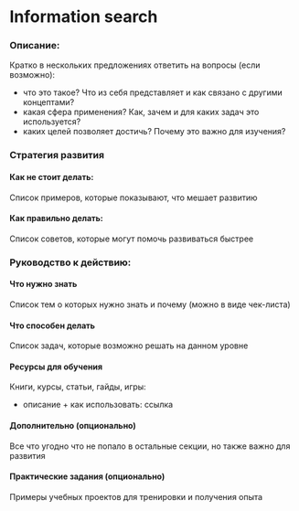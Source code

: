 # Information search
<!-- 
 * первая строка всего в виде '# Название концепта'
 * не изменяйте названия разделов и их порядок 
 * не удаляйте комментарии, они используются для парсинга
-->
<!--description content start-->
### Описание:
Кратко в нескольких предложениях ответить на вопросы (если возможно):
- что это такое? Что из себя представляет и как связано с другими концептами?   
- какая сфера применения? Как, зачем и для каких задач это используется?
- каких целей позволяет достичь? Почему это важно для изучения?
<!--description content end-->
### Стратегия развития
#### Как не стоит делать:
Список примеров, которые показывают, что мешает развитию
#### Как правильно делать:
Список советов, которые могут помочь развиваться быстрее

### Руководство к действию:
<!--knowledge content start-->
#### Что нужно знать
Список тем о которых нужно знать и почему (можно в виде чек-листа)
<!--knowledge content end-->
<!--competencies content start-->
#### Что способен делать
Список задач, которые возможно решать на данном уровне
<!--competencies content end-->
#### Ресурсы для обучения
Книги, курсы, статьи, гайды, игры:
- описание + как использовать: ссылка
#### Дополнительно (опционально)
Все что угодно что не попало в остальные секции, но также важно для развития
#### Практические задания (опционально)
Примеры учебных проектов для тренировки и получения опыта
